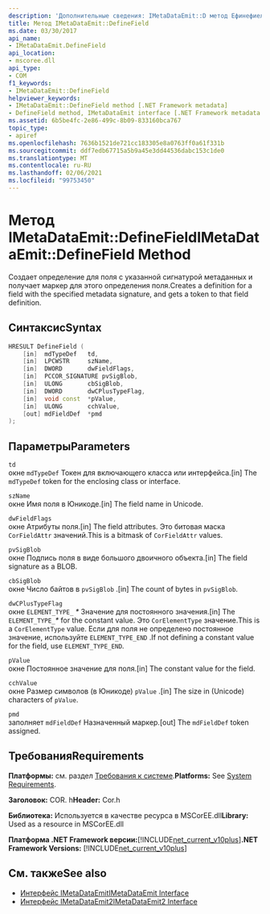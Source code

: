 ```yaml
---
description: 'Дополнительные сведения: IMetaDataEmit::D метод Ефинефиелд'
title: Метод IMetaDataEmit::DefineField
ms.date: 03/30/2017
api_name:
- IMetaDataEmit.DefineField
api_location:
- mscoree.dll
api_type:
- COM
f1_keywords:
- IMetaDataEmit::DefineField
helpviewer_keywords:
- IMetaDataEmit::DefineField method [.NET Framework metadata]
- DefineField method, IMetaDataEmit interface [.NET Framework metadata
ms.assetid: 6b5be4fc-2e86-499c-8b09-833160bca767
topic_type:
- apiref
ms.openlocfilehash: 7636b1521de721cc183305e8a0763ff0a61f331b
ms.sourcegitcommit: ddf7edb67715a5b9a45e3dd44536dabc153c1de0
ms.translationtype: MT
ms.contentlocale: ru-RU
ms.lasthandoff: 02/06/2021
ms.locfileid: "99753450"
---
```

# <a name="imetadataemitdefinefield-method"></a><span data-ttu-id="3e88b-103">Метод IMetaDataEmit::DefineField</span><span class="sxs-lookup"><span data-stu-id="3e88b-103">IMetaDataEmit::DefineField Method</span></span>

<span data-ttu-id="3e88b-104">Создает определение для поля с указанной сигнатурой метаданных и получает маркер для этого определения поля.</span><span class="sxs-lookup"><span data-stu-id="3e88b-104">Creates a definition for a field with the specified metadata signature, and gets a token to that field definition.</span></span>  
  
## <a name="syntax"></a><span data-ttu-id="3e88b-105">Синтаксис</span><span class="sxs-lookup"><span data-stu-id="3e88b-105">Syntax</span></span>  
  
```cpp  
HRESULT DefineField (
    [in]  mdTypeDef   td,
    [in]  LPCWSTR     szName,
    [in]  DWORD       dwFieldFlags,
    [in]  PCCOR_SIGNATURE pvSigBlob,
    [in]  ULONG       cbSigBlob,
    [in]  DWORD       dwCPlusTypeFlag,
    [in]  void const  *pValue,
    [in]  ULONG       cchValue,
    [out] mdFieldDef  *pmd
);  
```  
  
## <a name="parameters"></a><span data-ttu-id="3e88b-106">Параметры</span><span class="sxs-lookup"><span data-stu-id="3e88b-106">Parameters</span></span>  

 `td`  
 <span data-ttu-id="3e88b-107">окне `mdTypeDef` Токен для включающего класса или интерфейса.</span><span class="sxs-lookup"><span data-stu-id="3e88b-107">[in] The `mdTypeDef` token for the enclosing class or interface.</span></span>  
  
 `szName`  
 <span data-ttu-id="3e88b-108">окне Имя поля в Юникоде.</span><span class="sxs-lookup"><span data-stu-id="3e88b-108">[in] The field name in Unicode.</span></span>  
  
 `dwFieldFlags`  
 <span data-ttu-id="3e88b-109">окне Атрибуты поля.</span><span class="sxs-lookup"><span data-stu-id="3e88b-109">[in] The field attributes.</span></span> <span data-ttu-id="3e88b-110">Это битовая маска `CorFieldAttr` значений.</span><span class="sxs-lookup"><span data-stu-id="3e88b-110">This is a bitmask of `CorFieldAttr` values.</span></span>  
  
 `pvSigBlob`  
 <span data-ttu-id="3e88b-111">окне Подпись поля в виде большого двоичного объекта.</span><span class="sxs-lookup"><span data-stu-id="3e88b-111">[in] The field signature as a BLOB.</span></span>  
  
 `cbSigBlob`  
 <span data-ttu-id="3e88b-112">окне Число байтов в `pvSigBlob` .</span><span class="sxs-lookup"><span data-stu-id="3e88b-112">[in] The count of bytes in `pvSigBlob`.</span></span>  
  
 `dwCPlusTypeFlag`  
 <span data-ttu-id="3e88b-113">окне `ELEMENT_TYPE_` *\** Значение для постоянного значения.</span><span class="sxs-lookup"><span data-stu-id="3e88b-113">[in] The `ELEMENT_TYPE_`*\** for the constant value.</span></span> <span data-ttu-id="3e88b-114">Это `CorElementType` значение.</span><span class="sxs-lookup"><span data-stu-id="3e88b-114">This is a `CorElementType` value.</span></span> <span data-ttu-id="3e88b-115">Если для поля не определено постоянное значение, используйте `ELEMENT_TYPE_END` .</span><span class="sxs-lookup"><span data-stu-id="3e88b-115">If not defining a constant value for the field, use `ELEMENT_TYPE_END`.</span></span>  
  
 `pValue`  
 <span data-ttu-id="3e88b-116">окне Постоянное значение для поля.</span><span class="sxs-lookup"><span data-stu-id="3e88b-116">[in] The constant value for the field.</span></span>  
  
 `cchValue`  
 <span data-ttu-id="3e88b-117">окне Размер символов (в Юникоде) `pValue` .</span><span class="sxs-lookup"><span data-stu-id="3e88b-117">[in] The size in (Unicode) characters of `pValue`.</span></span>  
  
 `pmd`  
 <span data-ttu-id="3e88b-118">заполняет `mdFieldDef` Назначенный маркер.</span><span class="sxs-lookup"><span data-stu-id="3e88b-118">[out] The `mdFieldDef` token assigned.</span></span>  
  
## <a name="requirements"></a><span data-ttu-id="3e88b-119">Требования</span><span class="sxs-lookup"><span data-stu-id="3e88b-119">Requirements</span></span>  

 <span data-ttu-id="3e88b-120">**Платформы:** см. раздел [Требования к системе](../../get-started/system-requirements.md).</span><span class="sxs-lookup"><span data-stu-id="3e88b-120">**Platforms:** See [System Requirements](../../get-started/system-requirements.md).</span></span>  
  
 <span data-ttu-id="3e88b-121">**Заголовок:** COR. h</span><span class="sxs-lookup"><span data-stu-id="3e88b-121">**Header:** Cor.h</span></span>  
  
 <span data-ttu-id="3e88b-122">**Библиотека:** Используется в качестве ресурса в MSCorEE.dll</span><span class="sxs-lookup"><span data-stu-id="3e88b-122">**Library:** Used as a resource in MSCorEE.dll</span></span>  
  
 <span data-ttu-id="3e88b-123">**Платформа .NET Framework версии:**[!INCLUDE[net_current_v10plus](../../../../includes/net-current-v10plus-md.md)]</span><span class="sxs-lookup"><span data-stu-id="3e88b-123">**.NET Framework Versions:** [!INCLUDE[net_current_v10plus](../../../../includes/net-current-v10plus-md.md)]</span></span>  
  
## <a name="see-also"></a><span data-ttu-id="3e88b-124">См. также</span><span class="sxs-lookup"><span data-stu-id="3e88b-124">See also</span></span>

- [<span data-ttu-id="3e88b-125">Интерфейс IMetaDataEmit</span><span class="sxs-lookup"><span data-stu-id="3e88b-125">IMetaDataEmit Interface</span></span>](imetadataemit-interface.md)
- [<span data-ttu-id="3e88b-126">Интерфейс IMetaDataEmit2</span><span class="sxs-lookup"><span data-stu-id="3e88b-126">IMetaDataEmit2 Interface</span></span>](imetadataemit2-interface.md)
